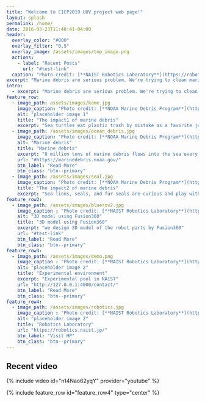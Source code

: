 ```yaml
---
title: "Welcome to CICP2019 UUV project web page!"
layout: splash
permalink: /home/
date: 2016-03-23T11:48:41-04:00
header:
  overlay_color: "#000"
  overlay_filter: "0.5"
  overlay_image: /assets/images/top_image.png
  actions:
    - label: "Recent Posts"
      url: "#test-link"
  caption: "Photo credit: [**NAIST Robotics Laboratory**](https://robotics.naist.jp/)"
excerpt: "Marine debris are serious problem. We're trying to clean marine debris using UUV (Unmanned underwater vehicle)."
intro:
  - excerpt: "Marine debris are serious problem. We're trying to clean marine debris using UUV (Unmanned underwater vehicle)."
feature_row:
  - image_path: assets/images/kame.jpg
    image_caption: "Photo credit: [**NOAA Marine Debris Program**](https://marinedebris.noaa.gov/)"
    alt: "placeholder image 1"
    title: "The impact1 of marine debris"
    excerpt: "Sea turtles eat plastic trash by mistake as a favorite jellyfish."
  - image_path: /assets/images/ocean_debris.jpg
    image_caption: "Photo credit: [**NOAA Marine Debris Program**](https://marinedebris.noaa.gov/)"
    alt: "Marine debris"
    title: "Marine debris"
    excerpt: "8 million tons of marine debris flows into the sea every year."
    url: "#https://marinedebris.noaa.gov/"
    btn_label: "Read More"
    btn_class: "btn--primary"
  - image_path: /assets/images/seal.jpg
    image_caption: "Photo credit: [**NOAA Marine Debris Program**](https://marinedebris.noaa.gov/)"
    title: "The impact2 of marine debris"
    excerpt: "Sea lions, seals, and fur seals are curious and play with marine debris."
feature_row2:
  - image_path: /assets/images/bluerov2.jpg
    image_caption : "Photo credit: [**NAIST Robotics Laboratory**](https://robotics.naist.jp/)"
    alt: "3D model using Fusion360"
    title: "3D model using Fusion360"
    excerpt: "we design 3D model of the robot parts by Fusion360"
    url: "#test-link"
    btn_label: "Read More"
    btn_class: "btn--primary"
feature_row3:
  - image_path: /assets/images/demo.png
    image_caption : "Photo credit: [**NAIST Robotics Laboratory**](https://robotics.naist.jp/)"
    alt: "placeholder image 2"
    title: "Experimental environment"
    excerpt: "Experimental pool in NAIST"
    url: "http://127.0.0.1:4000/contact/"
    btn_label: "Read More"
    btn_class: "btn--primary"
feature_row4:
  - image_path: /assets/images/robotics.jpg
    image_caption : "Photo credit: [**NAIST Robotics Laboratory**](https://robotics.naist.jp/)"
    alt: "placeholder image 2"
    title: "Robotics Laboratory"
    url: "https://robotics.naist.jp/"
    btn_label: "Visit HP"
    btn_class: "btn--primary"
---
```


<!-- {% include feature_row id="intro" type="center" %} -->

## Recent video
{% include video id="n14Nao62yqY" provider="youtube" %}

<!-- {% include feature_row id="feature_row3" type="center" %} -->

{% include feature_row id="feature_row4" type="center" %}
